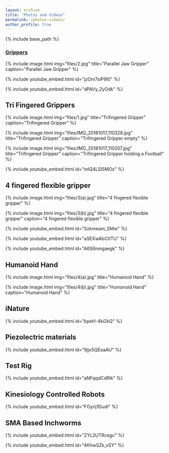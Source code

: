 ```yaml
---
layout: archive
title: "Photos and Videos"
permalink: /photos-videos/
author_profile: true
---
```


{% include base_path %}

### [Grippers](/grippers/)

{% include image.html
            img="files/2.jpg"
            title="Parallel Jaw Gripper"
            caption="Parallel Jaw Gripper" %}
            
{% include youtube_embed.html id="jzOm7siP9l0" %}

{% include youtube_embed.html id="dPAVy_2yOdk" %}

## Tri Fingered Grippers
            
{% include image.html
            img="files/1.jpg"
            title="Trifingered Gripper"
            caption="Trifingered Gripper" %}
            
{% include image.html
            img="files/IMG_20181017_110328.jpg"
            title="Trifingered Gripper"
            caption="Trifingered Gripper empty" %}

{% include image.html
            img="files/IMG_20181017_110207.jpg"
            title="Trifingered Gripper"
            caption="Trifingered Gripper holding a Football" %}

{% include youtube_embed.html id="mlQ4LSI5MOs" %}

## 4 fingered flexible gripper
            
{% include image.html
            img="files/3(a).jpg"
            title="4 fingered flexible gripper" %}

{% include image.html
            img="files/3(b).jpg"
            title="4 fingered flexible gripper"
            caption="4 fingered flexible gripper" %}

{% include youtube_embed.html id="Szkmeam_SMw" %}

{% include youtube_embed.html id="aSEXwAbC0TU" %}

{% include youtube_embed.html id="A6S6nmgaegk" %}

## Humanoid Hand

{% include image.html
            img="files/4(a).jpg"
            title="Humanoid Hand" %}

{% include image.html
            img="files/4(b).jpg"
            title="Humanoid Hand"
            caption="Humanoid Hand" %}


## iNature

{% include youtube_embed.html id="bpeH-4ki2kQ" %}

## Piezolectric materials

{% include youtube_embed.html id="9jjx5QEoaAU" %}

## Test Rig

{% include youtube_embed.html id="aNFqqdCdRlk" %}

## Kinesiology Controlled Robots

{% include youtube_embed.html id="FOyrij1GudI" %}

## SMA Based Inchworms

{% include youtube_embed.html id="ZYL2UTRcegc" %}

{% include youtube_embed.html id="4KhwSZk_vSY" %}





